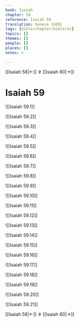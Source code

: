 ```yaml
---
book: Isaiah
chapter: 59
reference: Isaiah 59
translation: Geneva (GEN)
tags: [bible/chapter/bible/ot]
topics: []
themes: []
people: []
places: []
notes: >
  
---
```


[[Isaiah 58|<-]] ✞ [[Isaiah 60|->]]

# Isaiah 59

![[Isaiah 59.1]]

![[Isaiah 59.2]]

![[Isaiah 59.3]]

![[Isaiah 59.4]]

![[Isaiah 59.5]]

![[Isaiah 59.6]]

![[Isaiah 59.7]]

![[Isaiah 59.8]]

![[Isaiah 59.9]]

![[Isaiah 59.10]]

![[Isaiah 59.11]]

![[Isaiah 59.12]]

![[Isaiah 59.13]]

![[Isaiah 59.14]]

![[Isaiah 59.15]]

![[Isaiah 59.16]]

![[Isaiah 59.17]]

![[Isaiah 59.18]]

![[Isaiah 59.19]]

![[Isaiah 59.20]]

![[Isaiah 59.21]]

[[Isaiah 58|<-]] ✞ [[Isaiah 60|->]]
